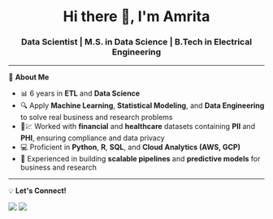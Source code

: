 <!-- Profile README -->

<h1 align="center">Hi there 👋, I'm Amrita</h1>
<h3 align="center">Data Scientist | M.S. in Data Science | B.Tech in Electrical Engineering</h3> 

---

🎯 **About Me**
- 📊 6 years in **ETL** and **Data Science**  
- 🔍 Apply **Machine Learning**, **Statistical Modeling**, and **Data Engineering** to solve real business and research problems  
- 🏥💹 Worked with **financial** and **healthcare** datasets containing **PII** and **PHI**, ensuring compliance and data privacy  
- 💻 Proficient in **Python**, **R**, **SQL**, and **Cloud Analytics (AWS, GCP)**  
- 🚀 Experienced in building **scalable pipelines** and **predictive models** for business and research
<!-- - 📫 How to reach me: **[Email](neogiamrita111@gmail.com)** | **[LinkedIn](linkedin.com/in/amritaneogi)** -->

---
<!--
📌 **Tech Stack**
<p align="left">
  <img src="https://img.shields.io/badge/Python-3776AB?style=for-the-badge&logo=python&logoColor=white"/>
  <img src="https://img.shields.io/badge/SQL-003B57?style=for-the-badge&logo=postgresql&logoColor=white"/>
  <img src="https://img.shields.io/badge/AWS-232F3E?style=for-the-badge&logo=amazonaws&logoColor=white"/>
  <img src="https://img.shields.io/badge/Google%20Cloud-4285F4?style=for-the-badge&logo=googlecloud&logoColor=white"/>
  <img src="https://img.shields.io/badge/Power%20BI-F2C811?style=for-the-badge&logo=powerbi&logoColor=black"/>
  <img src="https://img.shields.io/badge/Machine%20Learning-102230?style=for-the-badge"/>
</p>

---

📊 **GitHub Stats**
<p align="center">
  <img src="https://github-readme-stats.vercel.app/api?username=AmritaNeogi&show_icons=true&theme=tokyonight" height="160"/>
  <img src="https://github-readme-streak-stats.herokuapp.com/?user=AmritaNeogi&theme=tokyonight" height="160"/>
</p>

---
-->

💡 **Let's Connect!**
<p align="left">
  <a href="https://linkedin.com/in/amritaneogi" target="_blank"><img src="https://img.shields.io/badge/LinkedIn-0077B5?style=for-the-badge&logo=linkedin&logoColor=white"/></a>
  <a href="mailto:neogiamrita111@gmail.com"><img src="https://img.shields.io/badge/Email-D14836?style=for-the-badge&logo=gmail&logoColor=white"/></a>
</p>

